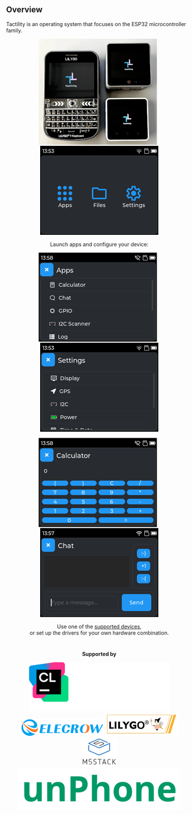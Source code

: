 ## Overview

Tactility is an operating system that focuses on the ESP32 microcontroller family.

<div align="center">

![photo of devices running Tactility](images/tactility-devices.webp)&nbsp;&nbsp;![screenshot of desktop app](images/screenshot-Launcher.png)

Launch apps and configure your device:

![screenshot off app list app](images/screenshot-AppList.png)&nbsp;&nbsp;![screenshot of settings app](images/screenshot-Settings.png)

![screenshot of calculator app](images/screenshot-Calculator.png)&nbsp;&nbsp;![screenshot of chat app](images/screenshot-Chat.png)

Use one of the [supported devices](supported-devices.md),<br/>
or set up the drivers for your own hardware combination.

</div>

<div align="center" style="padding-top: 20pt;">
<strong>Supported by</strong>

[![CLion logo](images/supporter/CLion.svg)](https://jb.gg/OpenSourceSupport)
[![Elecrow logo](images/supporter/Elecrow.webp)](https://www.elecrow.com/)
[![LILYGO logo](images/supporter/LILYGO.webp)](https://lilygo.cc)
[![M5Stack logo](images/supporter/M5Stack.webp)](https://m5stack.com)
[![unphone logo](images/supporter/unPhone.svg)](https://unphone.net)

</div>
